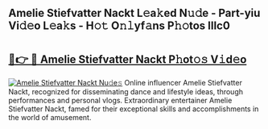 ## Amelie Stiefvatter Nackt L𝚎a𝚔ed N𝚞𝚍e - Part-yiu Vi𝚍𝚎o L𝚎a𝚔s - H𝚘𝚝 O𝚗𝚕yf𝚊ns P𝚑𝚘tos IlIc0

# <h2><a href="http://kf1gmf2.oniu.top/?m=Amelie+Stiefvatter+Nackt">🔗👉 🔴 Amelie Stiefvatter Nackt P𝚑ot𝚘𝚜 V𝚒d𝚎o</a></h2>

[![Amelie Stiefvatter Nackt Nu𝚍e𝚜](https://i.imgur.com/0qMVB7G.gif)](http://kf1gmf2.oniu.top/?m=Amelie+Stiefvatter+Nackt)
Online influencer Amelie Stiefvatter Nackt, recognized for disseminating dance and lifestyle ideas, through performances and personal vlogs. Extraordinary entertainer Amelie Stiefvatter Nackt, famed for their exceptional skills and accomplishments in the world of amusement.  
